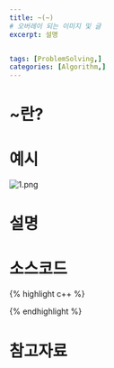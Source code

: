 ```yaml
---
title: ~(~)
# 오버레이 되는 이미지 및 글
excerpt: 설명


tags: [ProblemSolving,]
categories: [Algorithm,]
---
```



# ~란?

# 예시
![1.png](../../assets/images/Algorithm/)

# 설명

# 소스코드
{% highlight c++ %}

{% endhighlight %}

# 참고자료